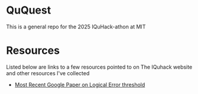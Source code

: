 # QuQuest
This is a general repo for the 2025 IQuHack-athon at MIT

# Resources
Listed below are links to a few resources pointed to on The IQuhack website and other resources I've collected

- [Most Recent Google Paper on Logical Error threshold]()
